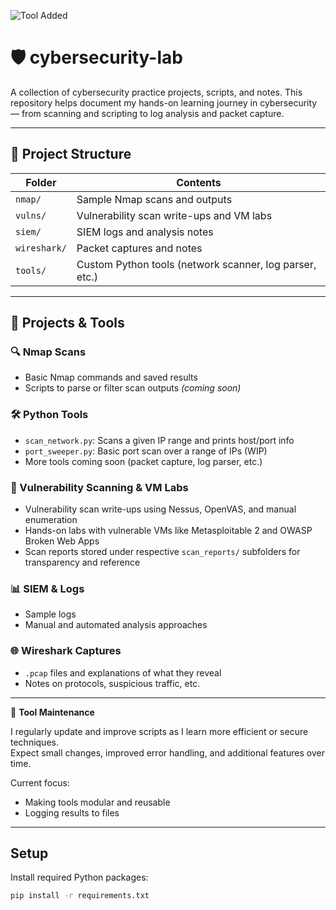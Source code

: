 ![Tool Added](https://img.shields.io/badge/tool-WHOIS-blue)

# 🛡️ cybersecurity-lab

A collection of cybersecurity practice projects, scripts, and notes. This repository helps document my hands-on learning journey in cybersecurity — from scanning and scripting to log analysis and packet capture.

---

## 📁 Project Structure

| Folder | Contents |
|--------|----------|
| `nmap/` | Sample Nmap scans and outputs |
| `vulns/` | Vulnerability scan write-ups and VM labs |
| `siem/` | SIEM logs and analysis notes |
| `wireshark/` | Packet captures and notes |
| `tools/` | Custom Python tools (network scanner, log parser, etc.) |

---

## 🚀 Projects & Tools

### 🔍 Nmap Scans
- Basic Nmap commands and saved results
- Scripts to parse or filter scan outputs *(coming soon)*

### 🛠️ Python Tools
- `scan_network.py`: Scans a given IP range and prints host/port info
- `port_sweeper.py`: Basic port scan over a range of IPs (WIP)
- More tools coming soon (packet capture, log parser, etc.)

### 🧪 Vulnerability Scanning & VM Labs
- Vulnerability scan write-ups using Nessus, OpenVAS, and manual enumeration
- Hands-on labs with vulnerable VMs like Metasploitable 2 and OWASP Broken Web Apps
- Scan reports stored under respective `scan_reports/` subfolders for transparency and reference

### 📊 SIEM & Logs
- Sample logs
- Manual and automated analysis approaches

### 🌐 Wireshark Captures
- `.pcap` files and explanations of what they reveal
- Notes on protocols, suspicious traffic, etc.

---

🔄 **Tool Maintenance**

I regularly update and improve scripts as I learn more efficient or secure techniques.  
Expect small changes, improved error handling, and additional features over time.

Current focus:
- Making tools modular and reusable
- Logging results to files

---

## Setup

Install required Python packages:  
```bash
pip install -r requirements.txt
